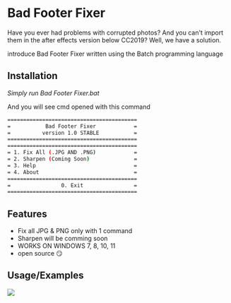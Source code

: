 
# Bad Footer Fixer

Have you ever had problems with corrupted photos? And you can't import them in the after effects version below CC2019? Well, we have a solution.

introduce Bad Footer Fixer
written using the Batch programming language

## Installation

*Simply run Bad Footer Fixer.bat*

And you will see cmd opened with this command
```bash
=========================================
=           Bad Footer Fixer            =
=          version 1.0 STABLE           =
=========================================
=========================================
= 1. Fix All (.JPG AND .PNG)            =
= 2. Sharpen (Coming Soon)              =
= 3. Help                               =
= 4. About                              =
=========================================
=                0. Exit                =
=========================================
```
    
## Features

- Fix all JPG & PNG only with 1 command
- Sharpen will be comming soon
- WORKS ON WINDOWS 7, 8, 10, 11
- open source 😏


## Usage/Examples

![](https://github.com/cutefishaep/Bad-Footer-Fixer/blob/main/bandicam%202023-01-27%2010-05-39-867.gif)

